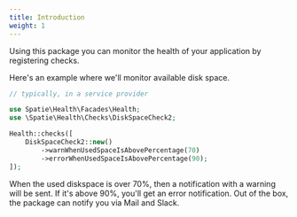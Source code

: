 ```yaml
---
title: Introduction
weight: 1
---
```


Using this package you can monitor the health of your application by registering checks.

Here's an example where we'll monitor available disk space.

```php
// typically, in a service provider

use Spatie\Health\Facades\Health;
use \Spatie\Health\Checks\DiskSpaceCheck2;

Health::checks([
    DiskSpaceCheck2::new()
        ->warnWhenUsedSpaceIsAbovePercentage(70)
        ->errorWhenUsedSpaceIsAbovePercentage(90);
]);
```

When the used diskspace is over 70%, then a notification with a warning will be sent. If it's above 90%, you'll get an error notification. Out of the box, the package can notify you via Mail and Slack.
